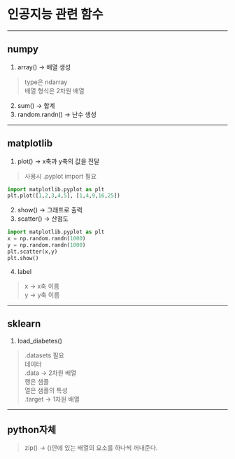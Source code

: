 # 인공지능 관련 함수
---
## numpy
1. array() -> 배열 생성
> type은 ndarray   
> 배열 형식은 2차원 배열
2. sum() -> 합계
3. random.randn() -> 난수 생성
---
## matplotlib
1. plot() -> x축과 y축의 값을 전달
> 사용시 .pyplot import 필요
```py
import matplotlib.pyplot as plt
plt.plot([1,2,3,4,5], [1,4,9,16,25])
```
2. show() -> 그래프로 출력
3. scatter() -> 산점도
```py
import matplotlib.pyplot as plt
x = np.random.randn(1000)
y = np.random.randn(1000)
plt.scatter(x,y)
plt.show()
```
4. label
> x -> x축 이름   
> y -> y축 이름
---
## sklearn
1. load_diabetes()
> .datasets 필요   
> 데이터   
> .data -> 2차원 배열   
> 행은 샘플   
> 열은 샘플의 특성   
> .target -> 1차원 배열
---
## python자체
> zip() -> ()안에 있는 배열의 요소를 하나씩 꺼내준다.